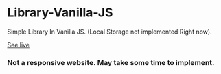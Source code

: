 # Library-Vanilla-JS

Simple Library In Vanilla JS. (Local Storage not implemented Right now).

[See live](https://aayushmau5.github.io/Library-Vanilla-JS/)


### Not a responsive website. May take some time to implement.
